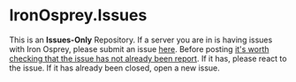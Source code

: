 # IronOsprey.Issues
This is an **Issues-Only** Repository. If a server you are in is having issues with Iron Osprey, please submit an issue [here](https://github.com/MrBirdJesus/IronOsprey.Issues/issues/new). Before posting [it's worth checking that the issue has not already been report](https://github.com/MrBirdJesus/IronOsprey.Issues/issues). If it has, please react to the issue. If it has already been closed, open a new issue.
